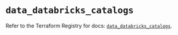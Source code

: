 # `data_databricks_catalogs`

Refer to the Terraform Registry for docs: [`data_databricks_catalogs`](https://registry.terraform.io/providers/databricks/databricks/1.54.0/docs/data-sources/catalogs).
